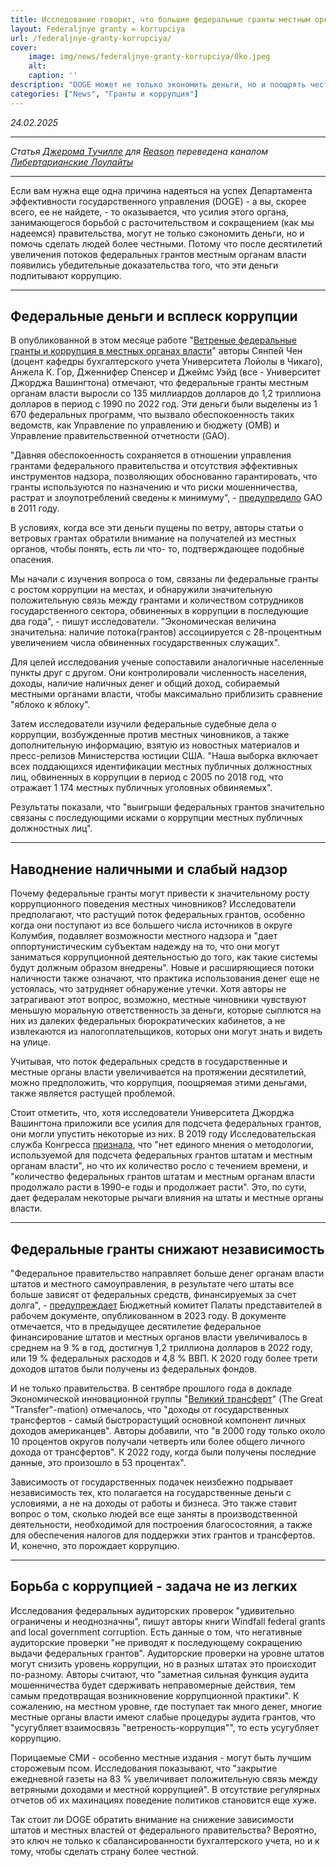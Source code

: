 ```yaml
---
title: Исследование говорит, что большие федеральные гранты местным органам власти порождают коррупцию
layout: Federaljnye granty = korrupciya
url: /federaljnye-granty-korrupciya/
cover:
    image: img/news/federaljnye-granty-korrupciya/0ko.jpeg
    alt: 
    caption: ''
description: "DOGE может не только экономить деньги, но и поощрять честность."
categories: ["News", "Гранты и коррупция"]
---
```


*24.02.2025*

-----

*Статья [Джерома Tучилле](https://reason.com/people/jd-tuccille/) для [Reason](https://reason.com/2025/02/24/research-says-big-federal-grants-to-local-governments-breed-corruption/) переведена каналом [Либертарианские Лоулайты](https://t.me/libertarian_lowlights)*

-----

Если вам нужна еще одна причина надеяться на успех Департамента эффективности государственного управления (DOGE) - а вы, скорее всего, ее не найдете, - то оказывается, что усилия этого органа, занимающегося борьбой с расточительством и сокращением (как мы надеемся) правительства, могут не только сэкономить деньги, но и помочь сделать людей более честными. Потому что после десятилетий увеличения потоков федеральных грантов местным органам власти появились убедительные доказательства того, что эти деньги подпитывают коррупцию.

-----

## <h2>Федеральные деньги и всплеск коррупции</h2>

В опубликованной в этом месяце работе  "[Ветреные федеральные гранты и коррупция в местных органах власти](https://papers.ssrn.com/sol3/papers.cfm?abstract_id=5141035)" авторы Сянпей  Чен (доцент кафедры бухгалтерского учета  Университета Лойолы в Чикаго), Анжела К.  Гор, Дженнифер Спенсер и Джеймс Уэйд  (все - Университет Джорджа Вашингтона)  отмечают, что федеральные гранты местным  органам власти выросли со 135 миллиардов  долларов до 1,2 триллиона долларов в  период с 1990 по 2022 год. Эти деньги были  выделены из 1 670 федеральных программ,  что вызвало обеспокоенность таких  ведомств, как Управление по управлению и  бюджету (OMB) и Управление  правительственной отчетности (GAO).

"Давняя обеспокоенность сохраняется в  отношении управления грантами  федерального правительства и отсутствия  эффективных инструментов надзора,  позволяющих обоснованно гарантировать,  что гранты используются по назначению и  что риски мошенничества, растрат и  злоупотреблений сведены к минимуму", -  [предупредило](https://www.gao.gov/products/gao-11-773t) GAO в 2011 году. 

В условиях, когда все эти деньги пущены по  ветру, авторы статьи о ветровых грантах  обратили внимание на получателей из  местных органов, чтобы понять, есть ли что- то, подтверждающее подобные опасения.

Мы начали с изучения вопроса о том,  связаны ли федеральные гранты с ростом  коррупции на местах, и обнаружили  значительную положительную связь между  грантами и количеством сотрудников  государственного сектора, обвиненных в  коррупции в последующие два года", - пишут исследователи. "Экономическая величина  значительна: наличие потока(грантов)  ассоциируется с 28-процентным  увеличением числа обвиненных  государственных служащих".  

Для целей исследования ученые  сопоставили аналогичные населенные  пункты друг с другом. Они контролировали  численность населения, доходы, наличие  наличных денег и общий доход, собираемый  местными органами власти, чтобы  максимально приблизить сравнение "яблоко  к яблоку".

Затем исследователи изучили федеральные  судебные дела о коррупции, возбужденные  против местных чиновников, а также  дополнительную информацию, взятую из  новостных материалов и пресс-релизов  Министерства юстиции США. "Наша выборка включает всех поддающихся идентификации  местных публичных должностных лиц,  обвиненных в коррупции в период с 2005 по  2018 год, что отражает 1 174 местных  публичных уголовных обвиняемых".

Результаты показали, что "выигрыши  федеральных грантов значительно связаны с  последующими исками о коррупции  местных публичных должностных лиц".

-----

## <h2>Наводнение наличными и слабый надзор</h2>

Почему федеральные гранты могут привести к значительному росту 
коррупционного поведения местных чиновников? Исследователи предполагают, 
что растущий поток федеральных грантов, особенно когда они поступают из все 
большего числа источников в округе Колумбия, подавляет возможности местного 
надзора и "дает оппортунистическим субъектам надежду на то, что они могут 
заниматься коррупционной деятельностью до того, как такие системы будут 
должным образом внедрены". Новые и расширяющиеся потоки наличности также 
означают, что практика использования денег еще не устоялась, что затрудняет 
обнаружение утечки. Хотя авторы не затрагивают этот вопрос, возможно, 
местные чиновники чувствуют меньшую моральную ответственность за деньги, 
которые сыплются на них из далеких федеральных бюрократических кабинетов, а 
не извлекаются из налогоплательщиков, которых они могут знать и видеть на 
улице.

Учитывая, что поток федеральных средств в государственные и местные органы 
власти увеличивается на протяжении десятилетий, можно предположить, что 
коррупция, поощряемая этими деньгами, также является растущей проблемой.

Стоит отметить, что, хотя исследователи Университета Джорджа Вашингтона 
приложили все усилия для подсчета федеральных грантов, они могли упустить 
некоторые из них. В 2019 году Исследовательская служба Конгресса [признала](https://crsreports.congress.gov/product/pdf/R/R40638), 
что "нет единого мнения о методологии, используемой для подсчета 
федеральных грантов штатам и местным органам власти", но что их количество 
росло с течением времени, и "количество федеральных грантов штатам и 
местным органам власти продолжало расти в 1990-е годы и продолжает расти". 
Это, по сути, дает федералам некоторые рычаги влияния на штаты и местные 
органы власти.

-----

## <h2>Федеральные гранты снижают независимость</h2>

"Федеральное правительство направляет больше денег органам власти штатов и 
местного самоуправления, в результате чего штаты все больше зависят от 
федеральных средств, финансируемых за счет долга", - [предупреждает](https://budget.house.gov/resources/staff-working-papers/staff-working-paper-series-state-and-local-government-grants-in-the-federal-budget) 
Бюджетный комитет Палаты представителей в рабочем документе, 
опубликованном в 2023 году. В документе отмечается, что в предыдущее 
десятилетие федеральное финансирование штатов и местных органов власти 
увеличивалось в среднем на 9 % в год, достигнув 1,2 триллиона долларов в 2022 
году, или 19 % федеральных расходов и 4,8 % ВВП. К 2020 году более трети 
доходов штатов были получены из федеральных фондов.

И не только правительства. В сентябре прошлого года в докладе Экономической 
инновационной группы "[Великий трансферт](https://eig.org/great-transfermation/)" (The Great "Transfer"-mation) 
отмечалось, что "доходы от государственных трансфертов - самый 
быстрорастущий основной компонент личных доходов американцев". Авторы 
добавили, что "в 2000 году только около 10 процентов округов получали четверть 
или более общего личного дохода от трансфертов". К 2022 году, когда были 
получены последние данные, это произошло в 53 процентах".

Зависимость от государственных подачек неизбежно подрывает независимость 
тех, кто полагается на государственные деньги с условиями, а не на доходы от 
работы и бизнеса. Это также ставит вопрос о том, сколько людей все еще заняты 
в производственной деятельности, необходимой для построения благосостояния, 
а также для обеспечения налогов для поддержки этих грантов и трансфертов. И, 
конечно, это порождает коррупцию.

-----

## <h2>Борьба с коррупцией - задача не из легких </h2>

Исследования федеральных аудиторских проверок "удивительно ограничены и 
неоднозначны", пишут авторы книги Windfall federal grants and local government 
corruption. Есть данные о том, что негативные аудиторские проверки "не 
приводят к последующему сокращению выдачи федеральных грантов". 
Аудиторские проверки на уровне штатов могут снизить уровень коррупции, но в 
разных штатах это происходит по-разному. Авторы считают, что "заметная 
сильная функция аудита мошенничества будет сдерживать неправомерные 
действия, тем самым предотвращая возникновение коррупционной практики". К 
сожалению, на местном уровне, где поступает так много денег, многие местные 
органы власти имеют слабые процедуры аудита грантов, что "усугубляет 
взаимосвязь "ветреность-коррупция"", то есть усугубляет коррупцию.

Порицаемые СМИ - особенно местные издания - могут быть лучшим сторожевым 
псом. Исследования показывают, что "закрытие ежедневной газеты на 83 % 
увеличивает положительную связь между ветряными доходами и местной 
коррупцией". В отсутствие регулярных отчетов об их махинациях поведение 
политиков становится еще хуже. 

Так стоит ли DOGE обратить внимание на снижение зависимости штатов и 
местных властей от федерального правительства? Вероятно, это ключ не только к 
сбалансированности бухгалтерского учета, но и к тому, чтобы сделать страну 
более честной.